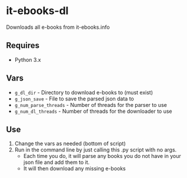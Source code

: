 it-ebooks-dl
============

Downloads all e-books from it-ebooks.info


Requires
--------

* Python 3.x


Vars
----
 
  * `g_dl_dir` - Directory to download e-books to (must exist)
  * `g_json_save` - File to save the parsed json data to
  * `g_num_parse_threads` - Number of threads for the parser to use
  * `g_num_dl_threads` - Number of threads for the downloader to use


Use
---

1. Change the vars as needed (bottom of script)
2. Run in the command line by just calling this .py script with no args. 
    * Each time you do, it will parse any books you do not have in your json file and add them to it.
    * It will then download any missing e-books 